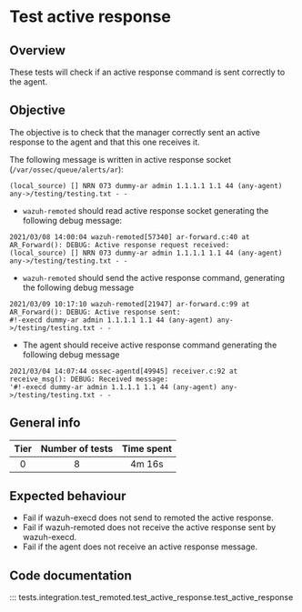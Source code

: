 # Test active response

## Overview
These tests will check if an active response command is sent correctly to the agent.

## Objective

The objective is to check that the manager correctly sent an active response to the agent and that this one receives it.

The following message is written in active response socket (`/var/ossec/queue/alerts/ar`):

``` 
(local_source) [] NRN 073 dummy-ar admin 1.1.1.1 1.1 44 (any-agent) any->/testing/testing.txt - -
```

- `wazuh-remoted` should read active response socket generating the following debug message:

```
2021/03/08 14:00:04 wazuh-remoted[57340] ar-forward.c:40 at AR_Forward(): DEBUG: Active response request received: 
(local_source) [] NRN 073 dummy-ar admin 1.1.1.1 1.1 44 (any-agent) any->/testing/testing.txt - -
```

- `wazuh-remoted` should send the active response command, generating the following debug message

```
2021/03/09 10:17:10 wazuh-remoted[21947] ar-forward.c:99 at AR_Forward(): DEBUG: Active response sent: 
#!-execd dummy-ar admin 1.1.1.1 1.1 44 (any-agent) any->/testing/testing.txt - -
```

- The agent should receive active response command generating the following debug message 

```
2021/03/04 14:07:44 ossec-agentd[49945] receiver.c:92 at receive_msg(): DEBUG: Received message: 
'#!-execd dummy-ar admin 1.1.1.1 1.1 44 (any-agent) any->/testing/testing.txt - -
```

## General info

|Tier | Number of tests | Time spent |
|:--:|:--:|:--:|
| 0 | 8 | 4m 16s |

## Expected behaviour

- Fail if wazuh-execd does not send to remoted the active response.
- Fail if wazuh-remoted does not receive the active response sent by wazuh-execd.
- Fail if the agent does not receive an active response message.

## Code documentation

::: tests.integration.test_remoted.test_active_response.test_active_response
